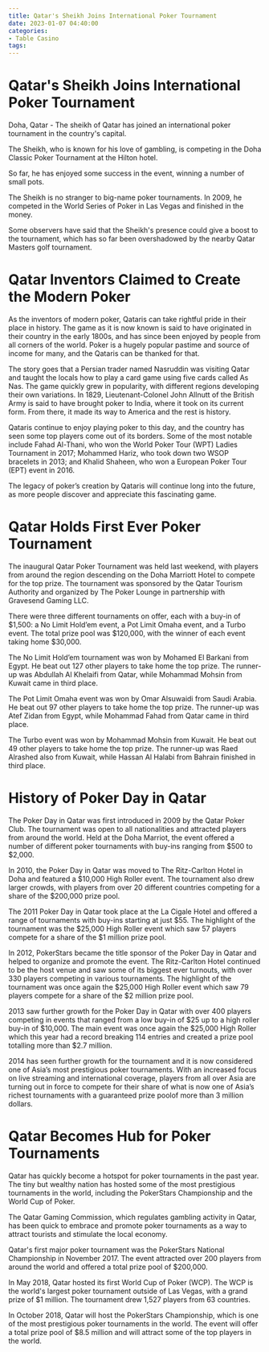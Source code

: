 ```yaml
---
title: Qatar's Sheikh Joins International Poker Tournament
date: 2023-01-07 04:40:00
categories:
- Table Casino
tags:
---
```



#  Qatar's Sheikh Joins International Poker Tournament

Doha, Qatar - The sheikh of Qatar has joined an international poker tournament in the country's capital.

The Sheikh, who is known for his love of gambling, is competing in the Doha Classic Poker Tournament at the Hilton hotel.

So far, he has enjoyed some success in the event, winning a number of small pots.

The Sheikh is no stranger to big-name poker tournaments. In 2009, he competed in the World Series of Poker in Las Vegas and finished in the money.

Some observers have said that the Sheikh's presence could give a boost to the tournament, which has so far been overshadowed by the nearby Qatar Masters golf tournament.

#  Qatar Inventors Claimed to Create the Modern Poker 

As the inventors of modern poker, Qataris can take rightful pride in their place in history. The game as it is now known is said to have originated in their country in the early 1800s, and has since been enjoyed by people from all corners of the world. Poker is a hugely popular pastime and source of income for many, and the Qataris can be thanked for that.

The story goes that a Persian trader named Nasruddin was visiting Qatar and taught the locals how to play a card game using five cards called As Nas. The game quickly grew in popularity, with different regions developing their own variations. In 1829, Lieutenant-Colonel John Allnutt of the British Army is said to have brought poker to India, where it took on its current form. From there, it made its way to America and the rest is history.

Qataris continue to enjoy playing poker to this day, and the country has seen some top players come out of its borders. Some of the most notable include Fahad Al-Thani, who won the World Poker Tour (WPT) Ladies Tournament in 2017; Mohammed Hariz, who took down two WSOP bracelets in 2013; and Khalid Shaheen, who won a European Poker Tour (EPT) event in 2016.

The legacy of poker’s creation by Qataris will continue long into the future, as more people discover and appreciate this fascinating game.

#  Qatar Holds First Ever Poker Tournament

The inaugural Qatar Poker Tournament was held last weekend, with players from around the region descending on the Doha Marriott Hotel to compete for the top prize. The tournament was sponsored by the Qatar Tourism Authority and organized by The Poker Lounge in partnership with Gravesend Gaming LLC.

There were three different tournaments on offer, each with a buy-in of $1,500: a No Limit Hold’em event, a Pot Limit Omaha event, and a Turbo event. The total prize pool was $120,000, with the winner of each event taking home $30,000.

The No Limit Hold’em tournament was won by Mohamed El Barkani from Egypt. He beat out 127 other players to take home the top prize. The runner-up was Abdullah Al Khelaifi from Qatar, while Mohammad Mohsin from Kuwait came in third place.

The Pot Limit Omaha event was won by Omar Alsuwaidi from Saudi Arabia. He beat out 97 other players to take home the top prize. The runner-up was Atef Zidan from Egypt, while Mohammad Fahad from Qatar came in third place.

The Turbo event was won by Mohammad Mohsin from Kuwait. He beat out 49 other players to take home the top prize. The runner-up was Raed Alrashed also from Kuwait, while Hassan Al Halabi from Bahrain finished in third place.

#  History of Poker Day in Qatar

The Poker Day in Qatar was first introduced in 2009 by the Qatar Poker Club. The tournament was open to all nationalities and attracted players from around the world. Held at the Doha Marriot, the event offered a number of different poker tournaments with buy-ins ranging from $500 to $2,000. 

In 2010, the Poker Day in Qatar was moved to The Ritz-Carlton Hotel in Doha and featured a $10,000 High Roller event. The tournament also drew larger crowds, with players from over 20 different countries competing for a share of the $200,000 prize pool. 

The 2011 Poker Day in Qatar took place at the La Cigale Hotel and offered a range of tournaments with buy-ins starting at just $55. The highlight of the tournament was the $25,000 High Roller event which saw 57 players compete for a share of the $1 million prize pool. 

In 2012, PokerStars became the title sponsor of the Poker Day in Qatar and helped to organize and promote the event. The Ritz-Carlton Hotel continued to be the host venue and saw some of its biggest ever turnouts, with over 330 players competing in various tournaments. The highlight of the tournament was once again the $25,000 High Roller event which saw 79 players compete for a share of the $2 million prize pool. 

2013 saw further growth for the Poker Day in Qatar with over 400 players competing in events that ranged from a low buy-in of $25 up to a high roller buy-in of $10,000. The main event was once again the $25,000 High Roller which this year had a record breaking 114 entries and created a prize pool totalling more than $2.7 million. 

2014 has seen further growth for the tournament and it is now considered one of Asia’s most prestigious poker tournaments. With an increased focus on live streaming and international coverage, players from all over Asia are turning out in force to compete for their share of what is now one of Asia’s richest tournaments with a guaranteed prize poolof more than 3 million dollars. 

#  Qatar Becomes Hub for Poker Tournaments

Qatar has quickly become a hotspot for poker tournaments in the past year. The tiny but wealthy nation has hosted some of the most prestigious tournaments in the world, including the PokerStars Championship and the World Cup of Poker.

The Qatar Gaming Commission, which regulates gambling activity in Qatar, has been quick to embrace and promote poker tournaments as a way to attract tourists and stimulate the local economy.

Qatar's first major poker tournament was the PokerStars National Championship in November 2017. The event attracted over 200 players from around the world and offered a total prize pool of $200,000.

In May 2018, Qatar hosted its first World Cup of Poker (WCP). The WCP is the world's largest poker tournament outside of Las Vegas, with a grand prize of $1 million. The tournament drew 1,527 players from 63 countries.

In October 2018, Qatar will host the PokerStars Championship, which is one of the most prestigious poker tournaments in the world. The event will offer a total prize pool of $8.5 million and will attract some of the top players in the world.